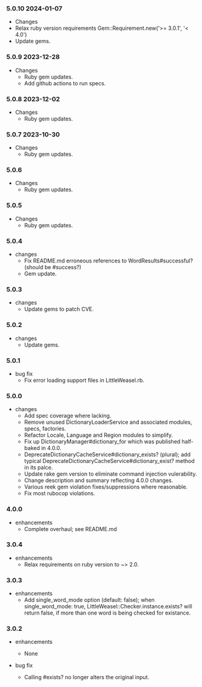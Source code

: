 ### 5.0.10 2024-01-07

* Changes
 * Relax ruby version requirements Gem::Requirement.new('>= 3.0.1', '< 4.0')
 * Update gems.

### 5.0.9 2023-12-28
* Changes
  * Ruby gem updates.
  * Add github actions to run specs.

### 5.0.8 2023-12-02
* Changes
  * Ruby gem updates.

### 5.0.7 2023-10-30
* Changes
  * Ruby gem updates.

### 5.0.6
* Changes
  * Ruby gem updates.

### 5.0.5
* Changes
  * Ruby gem updates.

### 5.0.4
* changes
  * Fix README.md erroneous references to WordResults#successful? (should be #success?)
  * Gem update.
### 5.0.3
* changes
  * Update gems to patch CVE.
### 5.0.2
* changes
  * Update gems.
### 5.0.1
* bug fix
  * Fix error loading support files in LittleWeasel.rb.
### 5.0.0
* changes
  * Add spec coverage where lacking.
  * Remove unused DictionaryLoaderService and associated modules, specs, factories.
  * Refactor Locale, Language and Region modules to simplify.
  * Fix up DictionaryManager#dictionary_for which was published
    half-baked in 4.0.0.
  * DeprecateDictionaryCacheService#dictionary_exists? (plural); add typical DeprecateDictionaryCacheService#dictionary_exist? method in its palce.
  *  Update rake gem version to eliminate command injection vulerability.
  * Change description and summary reflecting 4.0.0 changes.
  * Various reek gem violation fixes/suppressions where reasonable.
  * Fix most rubocop violations.

### 4.0.0
* enhancements
  * Complete overhaul; see README.md

### 3.0.4
* enhancements
  * Relax requirements on ruby version to ~> 2.0.

### 3.0.3

* enhancements
  * Add single_word_mode option (default: false); when single_word_mode: true, LittleWeasel::Checker.instance.exists? will return false, if more than one word is being checked for existance.

### 3.0.2

* enhancements
  * None

* bug fix
  * Calling #exists? no longer alters the original input.

